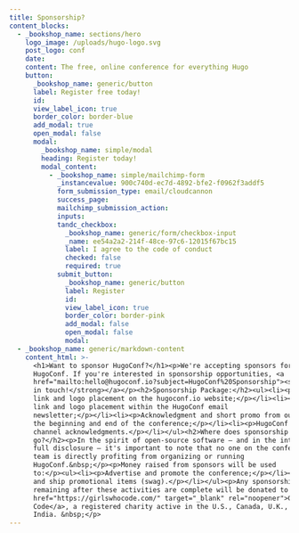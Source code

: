 ```yaml
---
title: Sponsorship?
content_blocks:
  - _bookshop_name: sections/hero
    logo_image: /uploads/hugo-logo.svg
    post_logo: conf
    date:
    content: The free, online conference for everything Hugo
    button:
      _bookshop_name: generic/button
      label: Register free today!
      id:
      view_label_icon: true
      border_color: border-blue
      add_modal: true
      open_modal: false
      modal:
        _bookshop_name: simple/modal
        heading: Register today!
        modal_content:
          - _bookshop_name: simple/mailchimp-form
            _instancevalue: 900c740d-ec7d-4892-bfe2-f0962f3addf5
            form_submission_type: email/cloudcannon
            success_page:
            mailchimp_submission_action:
            inputs:
            tandc_checkbox:
              _bookshop_name: generic/form/checkbox-input
              _name: ee54a2a2-214f-48ce-97c6-12015f67bc15
              label: I agree to the code of conduct
              checked: false
              required: true
            submit_button:
              _bookshop_name: generic/button
              label: Register
              id:
              view_label_icon: true
              border_color: border-pink
              add_modal: false
              open_modal: false
              modal:
  - _bookshop_name: generic/markdown-content
    content_html: >-
      <h1>Want to sponsor HugoConf?</h1><p>We're accepting sponsors for
      HugoConf. If you're interested in sponsorship opportunities, <a
      href="mailto:hello@hugoconf.io?subject=HugoConf%20Sponsorship"><strong>get
      in touch!</strong></a></p><h2>Sponsorship Package:</h2><ul><li><p>Company
      link and logo placement on the hugoconf.io website;</p></li><li><p>Company
      link and logo placement within the HugoConf email
      newsletter;</p></li><li><p>Acknowledgment and short promo from our host at
      the beginning and end of the conference;</p></li><li><p>HugoConf social
      channel acknowledgments.</p></li></ul><h2>Where does sponsorship money
      go?</h2><p>In the spirit of open-source software — and in the interests of
      full disclosure — it's important to note that no one on the conference
      team is directly profiting from organizing or running
      HugoConf.&nbsp;</p><p>Money raised from sponsors will be used
      to:</p><ul><li><p>Advertise and promote the conference;</p></li><li><p>Buy
      and ship promotional items (swag).</p></li></ul><p>Any sponsorship money
      remaining after these activities are complete will be donated to <a
      href="https://girlswhocode.com/" target="_blank" rel="noopener">Girls Who
      Code</a>, a registered charity active in the U.S., Canada, U.K., and
      India. &nbsp;</p>
---
```

